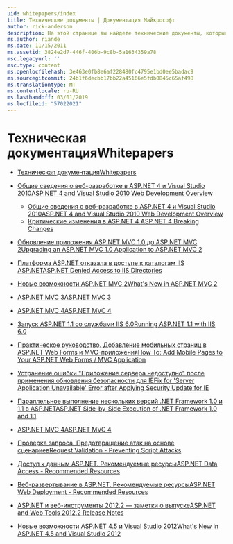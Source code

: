 ```yaml
---
uid: whitepapers/index
title: Технические документы | Документация Майкрософт
author: rick-anderson
description: На этой странице вы найдете технические документы, которые помогут вам установить и настроить ASP.NET и помогут вам создавать безопасные, быстрый и гибкие приложения ASP.NET.
ms.author: riande
ms.date: 11/15/2011
ms.assetid: 3824e2d7-446f-406b-9c8b-5a1634359a78
msc.legacyurl: ''
msc.type: content
ms.openlocfilehash: 3e463e0fb8e6af228480fc4795e1bd0ee5badac9
ms.sourcegitcommit: 24b1f6decbb17bb22a45166e5fdb0845c65af498
ms.translationtype: MT
ms.contentlocale: ru-RU
ms.lasthandoff: 03/01/2019
ms.locfileid: "57022021"
---
```

<a name="whitepapers"></a><span data-ttu-id="88dd5-103">Техническая документация</span><span class="sxs-lookup"><span data-stu-id="88dd5-103">Whitepapers</span></span>
====================
- [<span data-ttu-id="88dd5-104">Техническая документация</span><span class="sxs-lookup"><span data-stu-id="88dd5-104">Whitepapers</span></span>](overview.md)
- [<span data-ttu-id="88dd5-105">Общие сведения о веб-разработке в ASP.NET 4 и Visual Studio 2010</span><span class="sxs-lookup"><span data-stu-id="88dd5-105">ASP.NET 4 and Visual Studio 2010 Web Development Overview</span></span>](aspnet4/index.md)

    - [<span data-ttu-id="88dd5-106">Общие сведения о веб-разработке в ASP.NET 4 и Visual Studio 2010</span><span class="sxs-lookup"><span data-stu-id="88dd5-106">ASP.NET 4 and Visual Studio 2010 Web Development Overview</span></span>](aspnet4/overview.md)
    - [<span data-ttu-id="88dd5-107">Критические изменения в ASP.NET 4 </span><span class="sxs-lookup"><span data-stu-id="88dd5-107">ASP.NET 4 Breaking Changes</span></span>](aspnet4/breaking-changes.md)
- [<span data-ttu-id="88dd5-108">Обновление приложения ASP.NET MVC 1.0 до ASP.NET MVC 2</span><span class="sxs-lookup"><span data-stu-id="88dd5-108">Upgrading an ASP.NET MVC 1.0 Application to ASP.NET MVC 2</span></span>](aspnet-mvc2-upgrade-notes.md)
- [<span data-ttu-id="88dd5-109">Платформа ASP.NET отказала в доступе к каталогам IIS ASP.NET</span><span class="sxs-lookup"><span data-stu-id="88dd5-109">ASP.NET Denied Access to IIS Directories</span></span>](denied-access-to-iis-directories.md)
- [<span data-ttu-id="88dd5-110">Новые возможности ASP.NET MVC 2</span><span class="sxs-lookup"><span data-stu-id="88dd5-110">What's New in ASP.NET MVC 2</span></span>](what-is-new-in-aspnet-mvc.md)
- [<span data-ttu-id="88dd5-111">ASP.NET MVC 3</span><span class="sxs-lookup"><span data-stu-id="88dd5-111">ASP.NET MVC 3</span></span>](mvc3-release-notes.md)
- [<span data-ttu-id="88dd5-112">ASP.NET MVC 4</span><span class="sxs-lookup"><span data-stu-id="88dd5-112">ASP.NET MVC 4</span></span>](mvc4-beta-release-notes.md)
- [<span data-ttu-id="88dd5-113">Запуск ASP.NET 1.1 со службами IIS 6.0</span><span class="sxs-lookup"><span data-stu-id="88dd5-113">Running ASP.NET 1.1 with IIS 6.0</span></span>](aspnet-and-iis6.md)
- [<span data-ttu-id="88dd5-114">Практическое руководство. Добавление мобильных страниц в ASP.NET Web Forms и MVC-приложения</span><span class="sxs-lookup"><span data-stu-id="88dd5-114">How To: Add Mobile Pages to Your ASP.NET Web Forms / MVC Application</span></span>](add-mobile-pages-to-your-aspnet-web-forms-mvc-application.md)
- [<span data-ttu-id="88dd5-115">Устранение ошибки "Приложение сервера недоступно" после применения обновления безопасности для IE</span><span class="sxs-lookup"><span data-stu-id="88dd5-115">Fix for 'Server Application Unavailable' Error after Applying Security Update for IE</span></span>](ms03-32-issue.md)
- [<span data-ttu-id="88dd5-116">Параллельное выполнение нескольких версий .NET Framework 1.0 и 1.1 в ASP.NET</span><span class="sxs-lookup"><span data-stu-id="88dd5-116">ASP.NET Side-by-Side Execution of .NET Framework 1.0 and 1.1</span></span>](side-by-side-with-10.md)
- [<span data-ttu-id="88dd5-117">ASP.NET MVC 4</span><span class="sxs-lookup"><span data-stu-id="88dd5-117">ASP.NET MVC 4</span></span>](mvc4-release-notes.md)
- [<span data-ttu-id="88dd5-118">Проверка запроса. Предотвращение атак на основе сценариев</span><span class="sxs-lookup"><span data-stu-id="88dd5-118">Request Validation - Preventing Script Attacks</span></span>](request-validation.md)
- [<span data-ttu-id="88dd5-119">Доступ к данным ASP.NET. Рекомендуемые ресурсы</span><span class="sxs-lookup"><span data-stu-id="88dd5-119">ASP.NET Data Access - Recommended Resources</span></span>](aspnet-data-access-content-map.md)
- [<span data-ttu-id="88dd5-120">Веб-развертывание в ASP.NET. Рекомендуемые ресурсы</span><span class="sxs-lookup"><span data-stu-id="88dd5-120">ASP.NET Web Deployment - Recommended Resources</span></span>](aspnet-web-deployment-content-map.md)
- [<span data-ttu-id="88dd5-121">ASP.NET и веб-инструменты 2012.2 — заметки о выпуске</span><span class="sxs-lookup"><span data-stu-id="88dd5-121">ASP.NET and Web Tools 2012.2 Release Notes</span></span>](aspnet-and-web-tools-20122-release-notes.md)
- [<span data-ttu-id="88dd5-122">Новые возможности ASP.NET 4.5 и Visual Studio 2012</span><span class="sxs-lookup"><span data-stu-id="88dd5-122">What's New in ASP.NET 4.5 and Visual Studio 2012</span></span>](whats-new-in-aspnet-45-and-visual-studio-2012.md)
